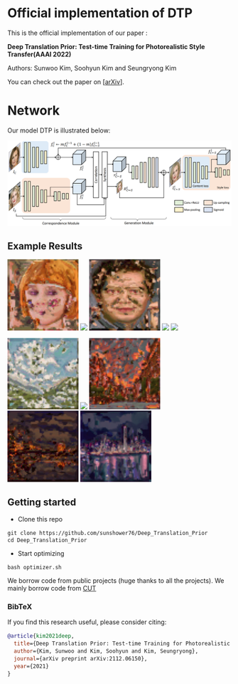 # Official implementation of DTP

This is the official implementation of our paper :

**Deep Translation Prior: Test-time Training for Photorealistic Style Transfer(AAAI 2022)**

Authors: Sunwoo Kim, Soohyun Kim and Seungryong Kim

You can check out the paper on [[arXiv](https://arxiv.org/abs/2112.06150)].

# Network

Our model DTP is illustrated below:

![alt text](/images/network.png)

## Example Results
<img src="images/gif/result1.gif" width="160px" class="center"/> <img src="images/gif/result2.gif" width="160px" class="center"/> <img src="images/gif/result4.gif" width="160px" class="center"/> <img src="images/gif/result5.gif" width="160px" class="center"/> <img src="images/gif/result6.gif" width="160px" class="center"/>

<img src="images/gif/presult1.gif" width="160px" class="center"/> <img src="images/gif/presult3.gif" width="160px" class="center"/> <img src="images/gif/presult5.gif" width="160px" class="center"/> <img src="images/gif/presult6.gif" width="160px" class="center"/> <img src="images/gif/presult7.gif" width="160px" class="center"/>

## Getting started
- Clone this repo
```
git clone https://github.com/sunshower76/Deep_Translation_Prior
cd Deep_Translation_Prior
```

- Start optimizing
```
bash optimizer.sh
```

We borrow code from public projects (huge thanks to all the projects). We mainly borrow code from  [CUT](https://github.com/taesungp/contrastive-unpaired-translation)
### BibTeX
If you find this research useful, please consider citing:
````BibTeX
@article{kim2021deep,
  title={Deep Translation Prior: Test-time Training for Photorealistic Style Transfer},
  author={Kim, Sunwoo and Kim, Soohyun and Kim, Seungryong},
  journal={arXiv preprint arXiv:2112.06150},
  year={2021}
}
````







